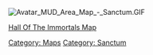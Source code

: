 ![](Avatar_MUD_Area_Map_-_Sanctum.GIF "Avatar_MUD_Area_Map_-_Sanctum.GIF")

[Hall Of The Immortals Map](Hall_Of_The_Immortals_Map "wikilink")  

[Category: Maps](Category:_Maps "wikilink") [Category:
Sanctum](Category:_Sanctum "wikilink")
